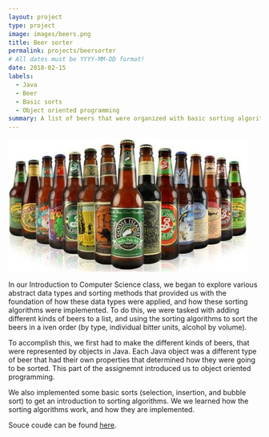 ```yaml
---
layout: project
type: project
image: images/beers.png
title: Beer sorter
permalink: projects/beersorter
# All dates must be YYYY-MM-DD format!
date: 2018-02-15
labels:
  - Java
  - Beer
  - Basic sorts
  - Object oriented programming
summary: A list of beers that were organized with basic sorting algorithms in ICS 211
---
```


<img class="ui medium right floated rounded image" src="../images/beer.jpg">

In our Introduction to Computer Science class, we began to explore various abstract data types and sorting methods that provided us with the foundation of how these data types were applied, and how these sorting algorithms were implemented. To do this, we were tasked with adding different kinds of beers to a list, and using the sorting algorithms to sort the beers in a iven order (by type, individual bitter units, alcohol by volume). 

To accomplish this, we first had to make the different kinds of beers, that were represented by objects in Java. Each Java object was a different type of beer that had their own properties that determined how they were going to be sorted. This part of the assignemnt introduced us to object oriented programming. 

We also implemented some basic sorts (selection, insertion, and bubble sort) to get an introduction to sorting algorithms. We we learned how the sorting algorithms work, and how they are implemented. 

Souce coude can be found [here](https://github.com/ryotabs/beersorter).
